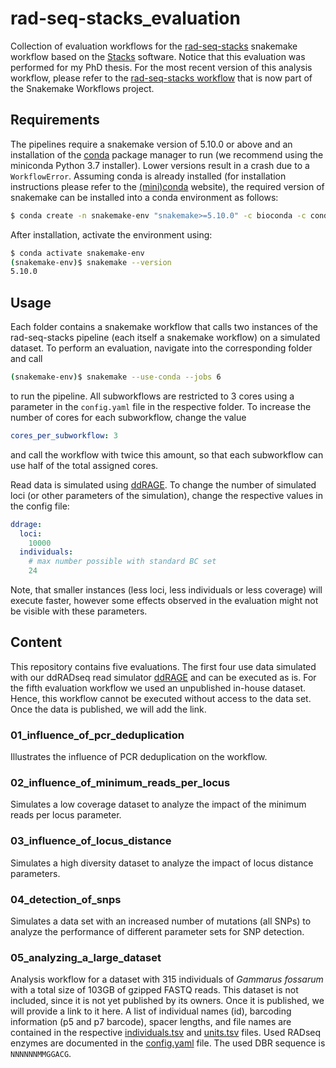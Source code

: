 # rad-seq-stacks_evaluation
Collection of evaluation workflows for the [rad-seq-stacks](https://github.com/snakemake-workflows/rad-seq-stacks) snakemake workflow based on the [Stacks](http://catchenlab.life.illinois.edu/stacks/) software. Notice that this evaluation was performed for my PhD thesis. For the most recent version of this analysis workflow, please refer to the [rad-seq-stacks workflow](https://github.com/snakemake-workflows/rad-seq-stacks) that is now part of the Snakemake Workflows project.

## Requirements
The pipelines require a snakemake version of 5.10.0 or above and an installation of the [conda](https://docs.conda.io/en/latest/miniconda.html) package manager to run (we recommend using the miniconda Python 3.7 installer).
Lower versions result in a crash due to a `WorkflowError`.
Assuming conda is already installed (for installation instructions please refer to the [(mini)conda](https://docs.conda.io/en/latest/miniconda.html) website), the required version of snakemake can be installed into a conda environment as follows:
```bash
$ conda create -n snakemake-env "snakemake>=5.10.0" -c bioconda -c conda-forge
```
After installation, activate the environment using:
```bash
$ conda activate snakemake-env
(snakemake-env)$ snakemake --version
5.10.0
```

## Usage
Each folder contains a snakemake workflow that calls two instances of the rad-seq-stacks pipeline (each itself a snakemake workflow) on a simulated dataset.
To perform an evaluation, navigate into the corresponding folder and call
```bash
(snakemake-env)$ snakemake --use-conda --jobs 6
```
to run the pipeline.
All subworkflows are restricted to 3 cores using a parameter in the `config.yaml` file in the respective folder.
To increase the number of cores for each subworkflow, change the value
```yaml
cores_per_subworkflow: 3
```
and call the workflow with twice this amount, so that each subworkflow can use half of the total assigned cores.

Read data is simulated using [ddRAGE](https://ddrage.readthedocs.io/en/latest/).
To change the number of simulated loci (or other parameters of the simulation), change the respective values in the config file:
```yaml
ddrage:
  loci:
    10000
  individuals:
    # max number possible with standard BC set
    24
```
Note, that smaller instances (less loci, less individuals or less coverage) will execute faster, however some effects observed in the evaluation might not be visible with these parameters.


## Content
This repository contains five evaluations.
The first four use data simulated with our ddRADseq read simulator [ddRAGE](https://ddrage.readthedocs.io/en/latest/) and can be executed as is.
For the fifth evaluation workflow we used an unpublished in-house dataset.
Hence, this workflow cannot be executed without access to the data set.
Once the data is published, we will add the link.

### 01_influence_of_pcr_deduplication
Illustrates the influence of PCR deduplication on the workflow.

### 02_influence_of_minimum_reads_per_locus
Simulates a low coverage dataset to analyze the impact of the minimum reads per locus parameter.

### 03_influence_of_locus_distance
Simulates a high diversity dataset to analyze the impact of locus distance parameters.

### 04_detection_of_snps
Simulates a data set with an increased number of mutations (all SNPs) to analyze the performance of different parameter sets for SNP detection.

### 05_analyzing_a_large_dataset
Analysis workflow for a dataset with 315 individuals of *Gammarus fossarum* with a total size of 103GB of gzipped FASTQ reads.
This dataset is not included, since it is not yet published by its owners.
Once it is published, we will provide a link to it here.
A list of individual names (id), barcoding information (p5 and p7 barcode), spacer lengths, and file names are contained in the respective [individuals.tsv](https://github.com/HenningTimm/rad-seq-stacks_evaluation/blob/master/05_analyzing_a_large_dataset/pipeline_with_dedup/individuals.tsv) and [units.tsv](https://github.com/HenningTimm/rad-seq-stacks_evaluation/blob/master/05_analyzing_a_large_dataset/pipeline_with_dedup/units.tsv) files. Used RADseq enzymes are documented in the [config.yaml](https://github.com/HenningTimm/rad-seq-stacks_evaluation/blob/master/05_analyzing_a_large_dataset/pipeline_with_dedup/config.yaml) file. The used DBR sequence is `NNNNNNMMGGACG`.
